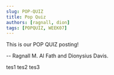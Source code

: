 ```yaml
---
slug: POP-QUIZ
title: Pop Quiz
authors: [ragnall, dion]
tags: [POPQUIZ, WEEK07]
---
```


This is our POP QUIZ posting!

-- Ragnall M. Al Fath and Dionysius Davis.

<!--truncate-->
tes1
tes2
tes3
